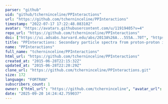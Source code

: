 ```yaml
---
parser: "github"
uid: "github/tcherninceline/PPInteractions"
url: "https://github.com/tcherninceline/PPInteractions"
timestamp: "2022-07-17 17:22:48.083102"
avatar: "https://avatars.githubusercontent.com/u/11919405?v=4"
repo_url: "https://github.com/tcherninceline/PPInteractions"
doi: ["https://ui.adsabs.harvard.edu/abs/2013A%26A...555A..70T", "https://ui.adsabs.harvard.edu/abs/2015ascl.soft07009T/abstract"]
title: "PPInteractions: Secondary particle spectra from proton-proton interactions"
name: "PPInteractions"
full_name: "tcherninceline/PPInteractions"
html_url: "https://github.com/tcherninceline/PPInteractions"
created_at: "2015-06-28T22:15:32Z"
updated_at: "2015-06-28T22:20:29Z"
clone_url: "https://github.com/tcherninceline/PPInteractions.git"
size: 172
language: "FORTRAN"
subscribers_count: 1
owner: {"html_url": "https://github.com/tcherninceline", "avatar_url": "https://avatars.githubusercontent.com/u/11919405?v=4", "login": "tcherninceline", "type": "User"}
date: "2025-09-20 14:24:42.759037"
---
```

